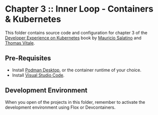# Chapter 3 :: Inner Loop - Containers & Kubernetes

This folder contains source code and configuration for chapter 3 of the [Developer Experience on Kubernetes](https://www.manning.com/books/developer-experience-on-kubernetes) book by [Mauricio Salatino](https://salaboy.com) and [Thomas Vitale](https://www.thomasvitale.com).

## Pre-Requisites

* Install [Podman Desktop](https://podman-desktop.io), or the container runtime of your choice.
* Install [Visual Studio Code](https://code.visualstudio.com).

## Development Environment

When you open of the projects in this folder, remember to activate the development environment using Flox or Devcontainers.

